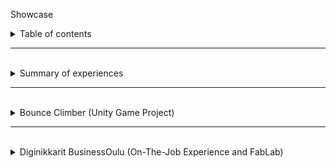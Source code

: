 <p id="title">Showcase</p>
<details><summary id="h1" class="intend1">Table of contents</summary>
<a href="MARKDOWN.md" id="h4" class="intend4"><b>Projects</b> <i>(MARKDOWN.md)</i> (link)</a>
</details>
<hr class="dashed">
<br>
<details><summary id="h1" class="intend1">Summary of experiences</summary>
<br>
<details>
    <summary id="h2" class="intend2">Social aspect</summary>

<p id="h3" class="intend3">Teaching as a peer and as a senior</p>

<p id="h4" class="intend4">Diginikkarit (Programming)</p>
<p class="intend5">In Diginikkarit on-the-job experience I have helped my peers with the <a href="#moocfi-python-programming-2023">MOOC.fi Python Course (link)</a> by helping them to an extend depending on their difficulties. If they were at a wall, I guided them more. Usually by writing, drawing and writing pseudo code for them. Big part of what I looked at is thinking if they are handling problems in small enough pieces.</p>

<p id="h4" class="intend4">Rocket league <i>and other games</i> (Gaming)</p>
<p class="intend5">In rocket league, I have been acting as a type of guru in a community where I had earned respect as a very talented player and teacher/coach. I have in total over 5000 hours in the game and I have played with top players, including games with pro players. I had learnt to understand and see the game in a more broad manner, in a more meta manner. In example of instead of thinking as one action and figuring how to do best in that, I instead looked at am I in good position in the first place. If your actions feel hard to do and you are proficient player/actor, usually it just means that you are having difficulties with the actions you take because of the situation you find yourself in. To improve in those situations you have to find a way to have better position to make the action less effortful.</p>
</details>
</details>
<hr class="dashed">
<br>
<details><summary id="h1" class="intend1">Bounce Climber (Unity Game Project)</summary>

<a href="https://github.com/NicknameAlwaystaken/Bounce-Climber" class="intend2">Bounce-Climber (link)</a>

<img src="img/Ball_Animations.png" alt="Bounce Climber" width="300" heigth="271" class="intend2">

<details><summary id="h2" class="intend2">Blender (self made models)</summary>
<br>
<p class="intend3">Ice Platform with breakable ice (Self made in blender)</p>
<img src="img/Ice_platform_and_break.png" alt="Ice Platform" class="intend3">
<br>
<p class="intend3">Grass Platform (Self made in blender)</p>
<img src="img/Grass_Platform.png" alt="Grass Platform" class="intend3">
</details>
</details>

<hr class="dashed">
<br>
<details><summary id="h1" class="intend1">Diginikkarit BusinessOulu (On-The-Job Experience and FabLab)</summary>
<br>
<details><summary id="h2" class="intend2">Programming</summary>

<p id="h3" class="intend3">Courses</p>

<p id="moocfi-python-programming-2023"><a href="https://programming-23.mooc.fi/" id="h4" class="intend4">MOOC.fi Python Programming 2023 (link)</a></p>
<p class="intend5">In this course I have completed <b>Introduction to Programming</b> with 100% points. I started working on it 20.2.2023 and finished exercises by 14.3.2023.<br>I had immediately started next course <b>Advanced Course in Programming</b> on the next day 14.3.2023.</p>

<p id="sqltrainer-moocfi"><a href="https://sqltrainer.withmooc.fi/#1" id="h4" class="intend4">SQLTrainer MOOC.fi (link)</a></p>
<p class="intend5">In this trainer I have completed tasks from 1 to 71. I didn't pursue it further until I might need more practice.</p>

<p id="elements-of-ai"><a href="https://www.elementsofai.com/fi" id="h4" class="intend4">Elements of Ai (link)</a></p>
<p class="intend5">I signed up for the course and started doing it slowly. Only done first part so far.</p>

</details>
<details>
<br>
<summary id="h2" class="intend2">FabLab</summary>

<p id="h3" class="intend3">3D-Printers</p>

<p id="kanais-cube"><a href="https://www.stlfinder.com/model/diablo-3-kanai-s-cube-2Vk35e8E/2603796/" id="h4" class="intend4">Kanai's cube (link)</a></p>

<details><summary class="intend5">Kanai's cube (model found online)</summary><img src="kanaiscube.png" alt="Kanai's cube" class="intend5"></details>
    
<p id="h3" class="intend3">Vinyl Cutter</p>

<p id="reflective-text-to-a-fabric-bag"><a href="https://www.stlfinder.com/model/diablo-3-kanai-s-cube-2Vk35e8E/2603796/" id="h4" class="intend4">Kanai's cube (link)</a></p>

<details><summary class="intend5">a Fabric Bag with Reflective Text</summary><img src="fabricbag.png" alt="Fabric bag" class="intend5"></details>

<p id="h3" class="intend3">Laser Cutter</p>

<p id="h4" class="intend4">Keychain 2 versions (plywood self made on Inkscape)</p>

<details><summary class="intend5">Keychains self made model</summary><img src="keychain.png" alt="Two Keychains" class="intend5"></details>

<a href="https://festi.info/boxes.py/" id="h4" class="intend4">Boxes.py (plywood) (link)</a>

<details><summary class="intend5">Default cardbox</summary><img src="cardbox.png" alt="Cardbox" class="intend5"></details>
<details><summary class="intend5">Default starbox</summary><img src="starbox.png" alt="Starbox" class="intend5"></details>
</details>
</details>
